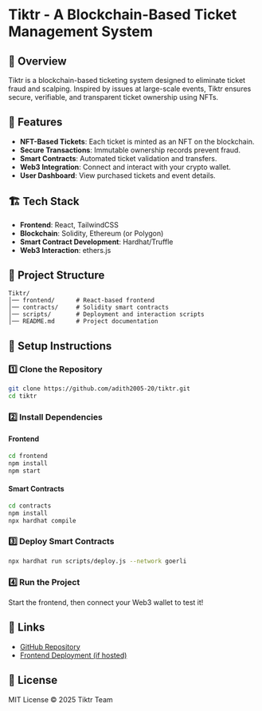 # Tiktr - A Blockchain-Based Ticket Management System

## 📌 Overview
Tiktr is a blockchain-based ticketing system designed to eliminate ticket fraud and scalping. Inspired by issues at large-scale events, Tiktr ensures secure, verifiable, and transparent ticket ownership using NFTs.

## 🚀 Features
- **NFT-Based Tickets**: Each ticket is minted as an NFT on the blockchain.
- **Secure Transactions**: Immutable ownership records prevent fraud.
- **Smart Contracts**: Automated ticket validation and transfers.
- **Web3 Integration**: Connect and interact with your crypto wallet.
- **User Dashboard**: View purchased tickets and event details.

## 🏗️ Tech Stack
- **Frontend**: React, TailwindCSS
- **Blockchain**: Solidity, Ethereum (or Polygon)
- **Smart Contract Development**: Hardhat/Truffle
- **Web3 Interaction**: ethers.js

## 📂 Project Structure
```
Tiktr/
│── frontend/      # React-based frontend
│── contracts/     # Solidity smart contracts
│── scripts/       # Deployment and interaction scripts
│── README.md      # Project documentation
```

## 📜 Setup Instructions
### 1️⃣ Clone the Repository
```bash
git clone https://github.com/adith2005-20/tiktr.git
cd tiktr
```

### 2️⃣ Install Dependencies
#### Frontend
```bash
cd frontend
npm install
npm start
```
#### Smart Contracts
```bash
cd contracts
npm install
npx hardhat compile
```

### 3️⃣ Deploy Smart Contracts
```bash
npx hardhat run scripts/deploy.js --network goerli
```

### 4️⃣ Run the Project
Start the frontend, then connect your Web3 wallet to test it!

## 🔗 Links
- [GitHub Repository](https://github.com/adith2005-20/tiktr)
- [Frontend Deployment (if hosted)](https://tiktr.vercel.app)


## 📜 License
MIT License © 2025 Tiktr Team

